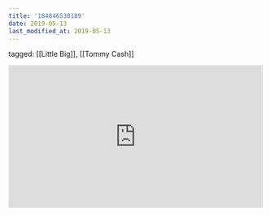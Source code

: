 ```yaml
---
title: '184846530189'
date: 2019-05-13
last_modified_at: 2019-05-13
---
```

tagged: [[Little Big]], [[Tommy Cash]]
<iframe allow="accelerometer; autoplay; clipboard-write; encrypted-media; gyroscope; picture-in-picture" allowfullscreen="" frameborder="0" height="281" id="youtube_iframe" src="https://www.youtube.com/embed/2uTMTyqQxl4?feature=oembed&amp;enablejsapi=1&amp;origin=https://safe.txmblr.com&amp;wmode=opaque" width="500"></iframe>